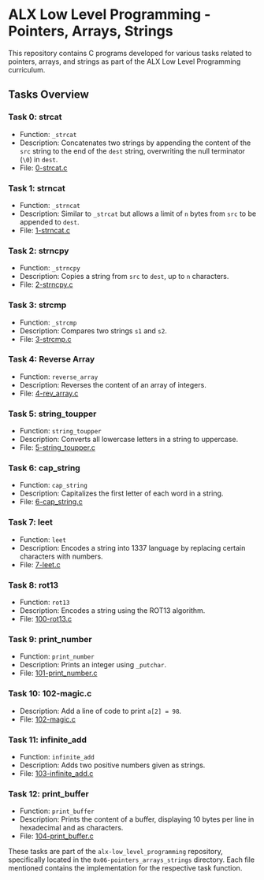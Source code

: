# ALX Low Level Programming - Pointers, Arrays, Strings

This repository contains C programs developed for various tasks related to pointers, arrays, and strings as part of the ALX Low Level Programming curriculum.

## Tasks Overview

### Task 0: strcat
- Function: `_strcat`
- Description: Concatenates two strings by appending the content of the `src` string to the end of the `dest` string, overwriting the null terminator (`\0`) in `dest`.
- File: [0-strcat.c](./0x06-pointers_arrays_strings/0-strcat.c)

### Task 1: strncat
- Function: `_strncat`
- Description: Similar to `_strcat` but allows a limit of `n` bytes from `src` to be appended to `dest`.
- File: [1-strncat.c](./0x06-pointers_arrays_strings/1-strncat.c)

### Task 2: strncpy
- Function: `_strncpy`
- Description: Copies a string from `src` to `dest`, up to `n` characters.
- File: [2-strncpy.c](./0x06-pointers_arrays_strings/2-strncpy.c)

### Task 3: strcmp
- Function: `_strcmp`
- Description: Compares two strings `s1` and `s2`.
- File: [3-strcmp.c](./0x06-pointers_arrays_strings/3-strcmp.c)

### Task 4: Reverse Array
- Function: `reverse_array`
- Description: Reverses the content of an array of integers.
- File: [4-rev_array.c](./0x06-pointers_arrays_strings/4-rev_array.c)

### Task 5: string_toupper
- Function: `string_toupper`
- Description: Converts all lowercase letters in a string to uppercase.
- File: [5-string_toupper.c](./0x06-pointers_arrays_strings/5-string_toupper.c)

### Task 6: cap_string
- Function: `cap_string`
- Description: Capitalizes the first letter of each word in a string.
- File: [6-cap_string.c](./0x06-pointers_arrays_strings/6-cap_string.c)

### Task 7: leet
- Function: `leet`
- Description: Encodes a string into 1337 language by replacing certain characters with numbers.
- File: [7-leet.c](./0x06-pointers_arrays_strings/7-leet.c)

### Task 8: rot13
- Function: `rot13`
- Description: Encodes a string using the ROT13 algorithm.
- File: [100-rot13.c](./0x06-pointers_arrays_strings/100-rot13.c)

### Task 9: print_number
- Function: `print_number`
- Description: Prints an integer using `_putchar`.
- File: [101-print_number.c](./0x06-pointers_arrays_strings/101-print_number.c)

### Task 10: 102-magic.c
- Description: Add a line of code to print `a[2] = 98`.
- File: [102-magic.c](./0x06-pointers_arrays_strings/102-magic.c)

### Task 11: infinite_add
- Function: `infinite_add`
- Description: Adds two positive numbers given as strings.
- File: [103-infinite_add.c](./0x06-pointers_arrays_strings/103-infinite_add.c)

### Task 12: print_buffer
- Function: `print_buffer`
- Description: Prints the content of a buffer, displaying 10 bytes per line in hexadecimal and as characters.
- File: [104-print_buffer.c](./0x06-pointers_arrays_strings/104-print_buffer.c)

These tasks are part of the `alx-low_level_programming` repository, specifically located in the `0x06-pointers_arrays_strings` directory. Each file mentioned contains the implementation for the respective task function.
